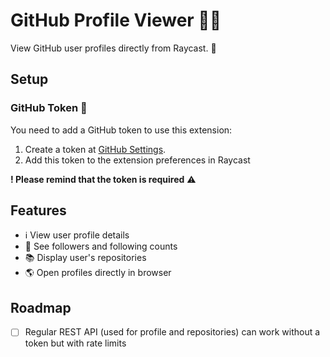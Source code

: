 # GitHub Profile Viewer 🧑‍💻

View GitHub user profiles directly from Raycast. 🔦

## Setup

### GitHub Token 🔑

You need to add a GitHub token to use this extension:

1. Create a token at [GitHub Settings](https://github.com/settings/tokens).
2. Add this token to the extension preferences in Raycast

**! Please remind that the token is required** ⚠️

## Features

- ℹ️ View user profile details
- 👥 See followers and following counts
- 📚 Display user's repositories
- 🌎 Open profiles directly in browser

## Roadmap

- [ ] Regular REST API (used for profile and repositories) can work without a token but with rate limits
